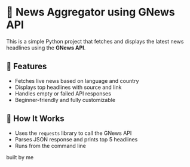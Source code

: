 # 📰 News Aggregator using GNews API

This is a simple Python project that fetches and displays the latest news headlines using the **GNews API**.

## 📌 Features

- Fetches live news based on language and country
- Displays top headlines with source and link
- Handles empty or failed API responses
- Beginner-friendly and fully customizable

## 🚀 How It Works

- Uses the `requests` library to call the GNews API
- Parses JSON response and prints top 5 headlines
- Runs from the command line 

built by me

